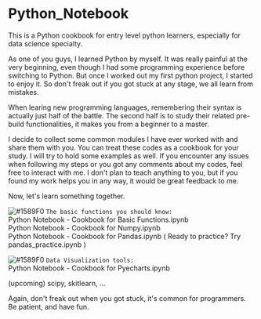 # Python_Notebook
This is a Python cookbook for entry level python learners, especially for data science specialty.

As one of you guys, I learned Python by myself. It was really painful at the very beginning, even though I had some programming experience before switching to Python. But once I worked out my first python project, I started to enjoy it. So don't freak out if you got stuck at any stage, we all learn from mistakes. 

When learing new programming languages, remembering their syntax is actually just half of the battle. The second half is to study their related pre-build functionalities, it makes you from a beginner to a master. 

I decide to collect some common modules I have ever worked with and share them with you. You can treat these codes as a cookbook for your study. I will try to hold some examples as well. If you encounter any issues when following my steps or you got any comments about my codes, feel free to interact with me. I don't plan to teach anything to you, but if you found my work helps you in any way, it would be great feedback to me.

Now, let's learn something together. 

 ![#1589F0](https://placehold.it/15/1589F0/000000?text=+) `The basic functions you should know:`     
 	Python Notebook - Cookbook for Basic Functions.ipynb      
  Python Notebook - Cookbook for Numpy.ipynb    
  Python Notebook - Cookbook for Pandas.ipynb ( Ready to practice? Try pandas_practice.ipynb )
  
  ![#1589F0](https://placehold.it/15/1589F0/000000?text=+) `Data Visualization tools:`     
  Python Notebook - Cookbook for Pyecharts.ipynb
  

   


(upcoming) 
scipy,
skitlearn,
...




Again, don't freak out when you got stuck, it's common for programmers. Be patient, and have fun.
